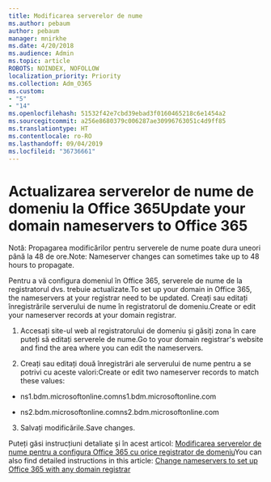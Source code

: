 ```yaml
---
title: Modificarea serverelor de nume
ms.author: pebaum
author: pebaum
manager: mnirkhe
ms.date: 4/20/2018
ms.audience: Admin
ms.topic: article
ROBOTS: NOINDEX, NOFOLLOW
localization_priority: Priority
ms.collection: Adm_O365
ms.custom:
- "5"
- "14"
ms.openlocfilehash: 51532f42e7cbd39ebad3f0160465218c6e1454a2
ms.sourcegitcommit: a256e8680379c006287ae30996763051c4d9ff85
ms.translationtype: HT
ms.contentlocale: ro-RO
ms.lasthandoff: 09/04/2019
ms.locfileid: "36736661"
---
```

# <a name="update-your-domain-nameservers-to-office-365"></a><span data-ttu-id="e4b5a-102">Actualizarea serverelor de nume de domeniu la Office 365</span><span class="sxs-lookup"><span data-stu-id="e4b5a-102">Update your domain nameservers to Office 365</span></span>

<span data-ttu-id="e4b5a-103">Notă: Propagarea modificărilor pentru serverele de nume poate dura uneori până la 48 de ore.</span><span class="sxs-lookup"><span data-stu-id="e4b5a-103">Note: Nameserver changes can sometimes take up to 48 hours to propagate.</span></span>
  
<span data-ttu-id="e4b5a-104">Pentru a vă configura domeniul în Office 365, serverele de nume de la registratorul dvs. trebuie actualizate.</span><span class="sxs-lookup"><span data-stu-id="e4b5a-104">To set up your domain in Office 365, the nameservers at your registrar need to be updated.</span></span> <span data-ttu-id="e4b5a-105">Creați sau editați înregistrările serverului de nume în registratorul de domeniu.</span><span class="sxs-lookup"><span data-stu-id="e4b5a-105">Create or edit your nameserver records at your domain registrar.</span></span>
  
1. <span data-ttu-id="e4b5a-106">Accesați site-ul web al registratorului de domeniu și găsiți zona în care puteți să editați serverele de nume.</span><span class="sxs-lookup"><span data-stu-id="e4b5a-106">Go to your domain registrar's website and find the area where you can edit the nameservers.</span></span>
  
2. <span data-ttu-id="e4b5a-107">Creați sau editați două înregistrări ale serverului de nume pentru a se potrivi cu aceste valori:</span><span class="sxs-lookup"><span data-stu-id="e4b5a-107">Create or edit two nameserver records to match these values:</span></span>

  - <span data-ttu-id="e4b5a-108">ns1.bdm.microsoftonline.com</span><span class="sxs-lookup"><span data-stu-id="e4b5a-108">ns1.bdm.microsoftonline.com</span></span>

  - <span data-ttu-id="e4b5a-109">ns2.bdm.microsoftonline.com</span><span class="sxs-lookup"><span data-stu-id="e4b5a-109">ns2.bdm.microsoftonline.com</span></span>

3. <span data-ttu-id="e4b5a-110">Salvați modificările.</span><span class="sxs-lookup"><span data-stu-id="e4b5a-110">Save changes.</span></span>

<span data-ttu-id="e4b5a-111">Puteți găsi instrucțiuni detaliate și în acest articol: [Modificarea serverelor de nume pentru a configura Office 365 cu orice registrator de domeniu](https://docs.microsoft.com//office365/admin/get-help-with-domains/change-nameservers-at-any-domain-registrar)</span><span class="sxs-lookup"><span data-stu-id="e4b5a-111">You can also find detailed instructions in this article: [Change nameservers to set up Office 365 with any domain registrar](https://docs.microsoft.com//office365/admin/get-help-with-domains/change-nameservers-at-any-domain-registrar)</span></span>
  